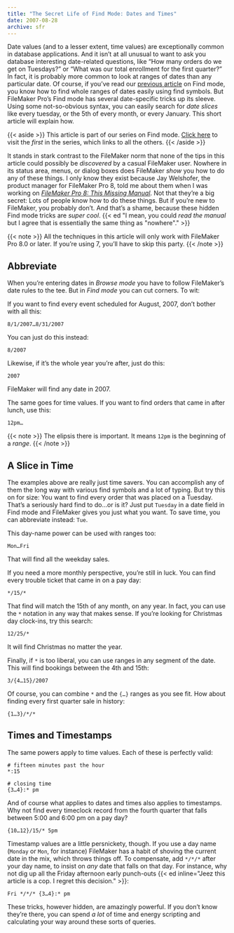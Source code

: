 ```yaml
---
title: "The Secret Life of Find Mode: Dates and Times"
date: 2007-08-28
archive: sfr
---
```


Date values (and to a lesser extent, time values) are exceptionally common in database applications. And it isn’t at all unusual to want to ask you database interesting date-related questions, like “How many orders do we get on Tuesdays?” or “What was our total enrollment for the first quarter?” In fact, it is probably more common to look at ranges of dates than any particular date. Of course, if you’ve read our [previous article](../the-secret-life-of-find-mode-requests/) on Find mode, you know how to find whole ranges of dates easily using find symbols. But FileMaker Pro’s Find mode has several date-specific tricks up its sleeve. Using some not-so-obvious syntax, you can easily search for *date slices* like every tuesday, or the 5th of every month, or every January. This short article will explain how.

{{< aside >}}
This article is part of our series on Find mode. [Click here](../the-secret-life-of-find-mode-requests/) to visit the *first* in the series, which links to all the others.
{{< /aside >}}

It stands in stark contrast to the FileMaker norm that none of the tips in this article could possibly be *discovered* by a casual FileMaker user. Nowhere in its status area, menus, or dialog boxes does FileMaker *show* you how to do any of these things. I only know they exist because Jay Welshofer, the product manager for FileMaker Pro 8, told me about them when I was working on [*FileMaker Pro 8: This Missing Manual*](https://www.oreilly.com/library/view/filemaker-pro-8/0596005792/). Not that they’re a big secret: Lots of people know how to do these things. But if you’re new to FileMaker, you probably don’t. And that’s a shame, because these hidden Find mode tricks are *super cool*. {{< ed "I mean, you could *read the manual* but I agree that is essentially the same thing as \"nowhere\"." >}}

{{< note >}}
All the techniques in this article will only work with FileMaker Pro 8.0 or later. If you’re using 7, you’ll have to skip this party.
{{< /note >}}

## Abbreviate

When you’re entering dates in *Browse mode* you have to follow FileMaker’s date rules to the tee. But in *Find mode* you can cut corners. To wit:

If you want to find every event scheduled for August, 2007, don’t bother with all this:

```
8/1/2007…8/31/2007
```

You can just do this instead:

```
8/2007
```
Likewise, if it’s the whole year you’re after, just do this:

```
2007
```

FileMaker will find any date in 2007.

The same goes for time values. If you want to find orders that came in after lunch, use this:

```
12pm…
```

{{< note >}}
The elipsis there is important. It means `12pm` is the beginning of a *range*.
{{< /note >}}

## A Slice in Time

The examples above are really just time savers. You can accomplish any of them the long way with various find symbols and a lot of typing. But try this on for size: You want to find every order that was placed on a Tuesday. That’s a seriously hard find to do…or is it? Just put `Tuesday` in a date field in Find mode and FileMaker gives you just what you want. To save time, you can abbreviate instead: `Tue`.

This day-name power can be used with ranges too:

```
Mon…Fri
```

That will find all the weekday sales.

If you need a more monthly perspective, you’re still in luck. You can find every trouble ticket that came in on a pay day:

```
*/15/*
```

That find will match the 15th of any month, on any year. In fact, you can use the `*` notation in any way that makes sense. If you’re looking for Christmas day clock-ins, try this search:

```
12/25/*
```

It will find Christmas no matter the year.

Finally, if `*` is too liberal, you can use ranges in any segment of the date. This will find bookings between the 4th and 15th:

```
3/{4…15}/2007
```

Of course, you can combine `*` and the `{…}` ranges as you see fit. How about finding every first quarter sale in history:

```
{1…3}/*/*
```

## Times and Timestamps

The same powers apply to time values. Each of these is perfectly valid:

```
# fifteen minutes past the hour
*:15

# closing time
{3…4}:* pm
```

And of course what applies to dates and times also applies to timestamps. Why not find every timeclock record from the fourth quarter that falls between 5:00 and 6:00 pm on a pay day?

```
{10…12}/15/* 5pm
```

Timestamp values are a little persnickety, though. If you use a day name (`Monday` or `Mon`, for instance) FileMaker has a habit of shoving the current date in the mix, which throws things off. To compensate, add `*/*/*` after your day name, to insist on *any* date that falls on that day. For instance, why not dig up all the Friday afternoon early punch-outs {{< ed inline="Jeez this article is a cop. I regret this decision." >}}:

```
Fri */*/* {3…4}:* pm
```

These tricks, however hidden, are amazingly powerful. If you don’t know they’re there, you can spend *a lot* of time and energy scripting and calculating your way around these sorts of queries.
